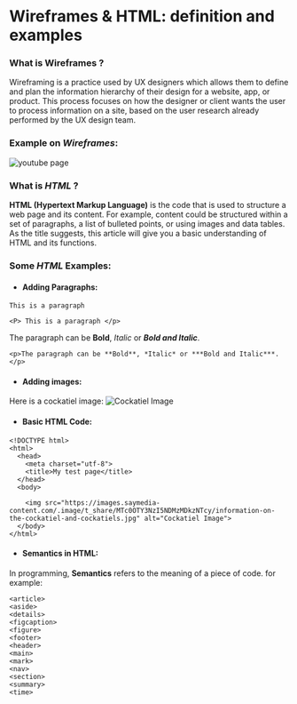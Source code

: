 # Wireframes & HTML: definition and examples


### What is **Wireframes** ?
 Wireframing is a practice used by UX designers which allows them to define and plan the information hierarchy of their design for a website, app, or product. This process focuses on how the designer or client wants the user to process information on a site, based on the user research already performed by the UX design team.

### Example on ***Wireframes***:
![youtube page](https://d1dlalugb0z2hd.cloudfront.net/handbooks/agile-handbook/wireframe/01-youtube-wireframe-example.png)

### What is ***HTML*** ?
**HTML (Hypertext Markup Language)** is the code that is used to structure a web page and its content. For example, content could be structured within a set of paragraphs, a list of bulleted points, or using images and data tables. As the title suggests, this article will give you a basic understanding of HTML and its functions.

### Some ***HTML*** Examples:
* #### **Adding Paragraphs**:
``` 
This is a paragraph 
``` 

```
<P> This is a paragraph </p>
```
The paragraph can be **Bold**, *Italic* or ***Bold and Italic***. 
```
<p>The paragraph can be **Bold**, *Italic* or ***Bold and Italic***.</p> 
```
* #### **Adding images**:
Here is a cockatiel image:
<img src="https://images.saymedia-content.com/.image/t_share/MTc0OTY3NzI5NDMzMDkzNTcy/information-on-the-cockatiel-and-cockatiels.jpg" alt="Cockatiel Image">


* #### **Basic HTML Code**:
```
<!DOCTYPE html>
<html>
  <head>
    <meta charset="utf-8">
    <title>My test page</title>
  </head>
  <body>

    <img src="https://images.saymedia-content.com/.image/t_share/MTc0OTY3NzI5NDMzMDkzNTcy/information-on-the-cockatiel-and-cockatiels.jpg" alt="Cockatiel Image">
  </body>
</html>
```
* #### **Semantics in HTML**:
In programming, **Semantics** refers to the meaning of a piece of code.
for example:<br>

```
<article>
<aside>
<details>
<figcaption>
<figure>
<footer>
<header>
<main>
<mark>
<nav>
<section>
<summary>
<time>
```
